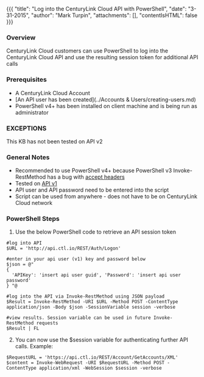 {{{
  "title": "Log into the CenturyLink Cloud API with PowerShell",
  "date": "3-31-2015",
  "author": "Mark Turpin",
  "attachments": [],
  "contentIsHTML": false
}}}

### Overview

CenturyLink Cloud customers can use PowerShell to log into the CenturyLink Cloud API and use the resulting session token for additional API calls

### Prerequisites

* A CenturyLink Cloud Account
* [An API user has been created](../Accounts & Users/creating-users.md)
* PowerShell v4+ has been installed on client machine and is being run as administrator

### EXCEPTIONS

This KB has not been tested on API v2

### General Notes

* Recommended to use PowerShell v4+ because PowerShell v3 Invoke-RestMethod has a bug with [accept headers](https://connect.microsoft.com/PowerShell/feedback/details/757249/invoke-restmethod-accept-header)
* Tested on [API v1](https://www.centurylinkcloud.com/api-docs/v1/#authentication-logon)
* API user and API password need to be entered into the script
* Script can be used from anywhere - does not have to be on CenturyLink Cloud network

### PowerShell Steps

1. Use the below PowerShell code to retrieve an API session token

  ```
  #log into API
  $URL = 'http://api.ctl.io/REST/Auth/Logon'

  #enter in your api user (v1) key and password below
  $json = @"
  {
    'APIKey': 'insert api user guid', 'Password': 'insert api user password'
  } "@

  #log into the API via Invoke-RestMethod using JSON payload
  $Result = Invoke-RestMethod -URI $URL -Method POST -ContentType application/json -Body $json -SessionVariable session -verbose

  #view results. Session variable can be used in future Invoke-RestMethod requests
  $Result | FL
  ```

2. You can now use the $session variable for authenticating further API calls.  Example:

  ```
  $RequestURL = 'https://api.ctl.io/REST/Account/GetAccounts/XML'
  $content = Invoke-WebRequest -URI $RequestURL -Method POST -ContentType application/xml -WebSession $session -verbose
  ```

